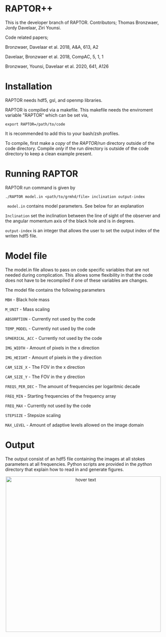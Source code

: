 # RAPTOR++

This is the developer branch of RAPTOR. 
Contributors; Thomas Bronzwaer, Jordy Davelaar, Ziri Younsi.

Code related papers;

Bronzwaer, Davelaar et al. 2018, A&A, 613, A2

Davelaar, Bronzwaer et al. 2018, CompAC, 5, 1, 1

Bronzwaer, Younsi, Davelaar et al. 2020, 641, A126

# Installation

RAPTOR needs hdf5, gsl, and openmp libraries.

RAPTOR is compilied via a makefile. This makefile needs the enviroment variable "RAPTOR" which can be set via,

```
export RAPTOR=/path/to/code
```

It is recommended to add this to your bash/zsh profiles.

To compile, first make a *copy* of the *RAPTOR/run* directory outside of the code directory. Compile *only* if the run directory is outside of the code directory to keep a clean example present.

# Running RAPTOR

RAPTOR run command is given by

```
./RAPTOR model.in <path/to/grmhd/file> inclination output-index
```

```  model.in ```  contains model parameters. See below for an explanation

``` Inclination ``` set the inclination between  the line of sight of the observer and the angular momentum axis of the black hole and is in degrees.

``` output-index ``` is an integer that allows the user to set the output index of the writen hdf5 file.

# Model file

The model.in file allows to pass on code specific variables that are not needed during complication. This allows some flexibility in that the code does not have to be recompiled if one of these variables are changes.

The model file contains the following parameters


```MBH``` - Black hole mass

```M_UNIT``` - Mass scaling

```ABSORPTION``` - Currently not used by the code

```TEMP_MODEL``` - Currently not used by the code

```SPHERICAL_ACC``` - Currently not used by the code

```IMG_WIDTH``` - Amount of pixels in the x direction

```IMG_HEIGHT``` - Amount of pixels in the y direction

```CAM_SIZE_X``` - The FOV in the x direction

```CAM_SIZE_Y``` - The FOV in the y direction

```FREQS_PER_DEC``` - The amount of frequencies per logaritmic decade

```FREQ_MIN``` - Starting frequencies of the frequency array

```FREQ_MAX``` - Currently not used by the code

```STEPSIZE``` - Stepsize scaling

```MAX_LEVEL``` - Amount of adaptive levels allowed on the image domain

# Output

The output consist of an hdf5 file containing the images at all stokes parameters at all frequencies. Python scripts are provided in the *python* directory that explain how to read in and generate figures. 

<p align="center">
  <img src="docs/output_example.png" width="500" title="hover text">
</p>
